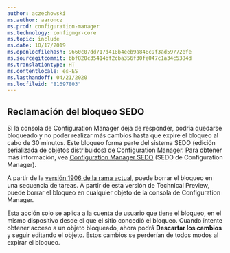 ```yaml
---
author: aczechowski
ms.author: aaroncz
ms.prod: configuration-manager
ms.technology: configmgr-core
ms.topic: include
ms.date: 10/17/2019
ms.openlocfilehash: 9660c07dd717d418b4eeb9a848c9f3ad59772efe
ms.sourcegitcommit: bbf820c35414bf2cba356f30fe047c1a34c5384d
ms.translationtype: HT
ms.contentlocale: es-ES
ms.lasthandoff: 04/21/2020
ms.locfileid: "81697803"
---
```

## <a name="reclaim-sedo-lock"></a><a name="bkmk_sedo"></a> Reclamación del bloqueo SEDO

<!--4786915-->

Si la consola de Configuration Manager deja de responder, podría quedarse bloqueado y no poder realizar más cambios hasta que expire el bloqueo al cabo de 30 minutos. Este bloqueo forma parte del sistema SEDO (edición serializada de objetos distribuidos) de Configuration Manager. Para obtener más información, vea [Configuration Manager SEDO](../../../../../develop/core/understand/sedo.md) (SEDO de Configuration Manager).

A partir de la [versión 1906 de la rama actual](../../../../plan-design/changes/whats-new-in-version-1906.md#reclaim-sedo-lock-for-task-sequences), puede borrar el bloqueo en una secuencia de tareas. A partir de esta versión de Technical Preview, puede borrar el bloqueo en cualquier objeto de la consola de Configuration Manager.

Esta acción solo se aplica a la cuenta de usuario que tiene el bloqueo, en el mismo dispositivo desde el que el sitio concedió el bloqueo. Cuando intente obtener acceso a un objeto bloqueado, ahora podrá **Descartar los cambios** y seguir editando el objeto. Estos cambios se perderían de todos modos al expirar el bloqueo.
